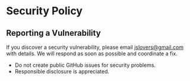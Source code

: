 # Security Policy

## Reporting a Vulnerability

If you discover a security vulnerability, please email jslovers@gmail.com with details. We will respond as soon as possible and coordinate a fix.

- Do not create public GitHub issues for security problems.
- Responsible disclosure is appreciated.
